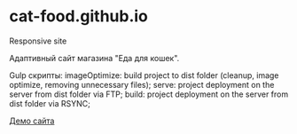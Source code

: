 # cat-food.github.io
Responsive site

Адаптивный сайт магазина "Еда для кошек".

Gulp скрипты:
imageOptimize: build project to dist folder (cleanup, image optimize, removing unnecessary files);
serve: project deployment on the server from dist folder via FTP;
build: project deployment on the server from dist folder via RSYNC;

[Демо сайта](https://rampelstillskin.github.io/cat-food.github.io/build/)
